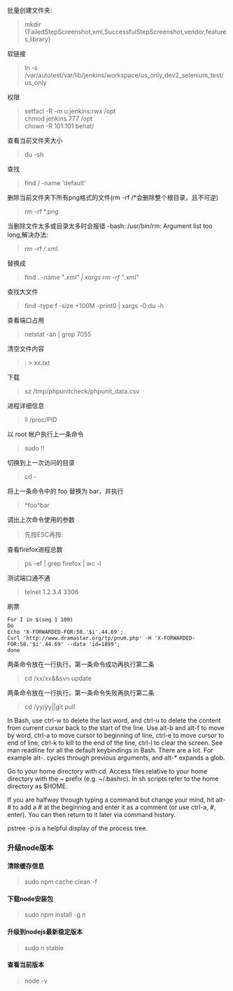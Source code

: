 批量创建文件夹:
>mkdir {FailedStepScreenshot,xml,SuccessfulStepScreenshot,vendor,features,library}

软链接
>ln -s /var/autotest/var/lib/jenkins/workspace/us_only_dev2_selenium_test/ us_only  


权限
>setfacl -R -m u:jenkins:rwx /opt  
>chmod jenkins 777 /opt  
>chown -R 101:101 behat/

查看当前文件夹大小
>du -sh

查找
>find / -name 'default'

删除当前文件夹下所有png格式的文件(rm -rf /*会删除整个根目录，且不可逆)
>rm -rf *.png

当删除文件太多或目录太多时会报错 -bash: /usr/bin/rm: Argument list too long,解决办法:
>rm -rf */*.xml  

替换成
>find . -name "*.xml" | xargs rm -rf "*.xml"

查找大文件
>find -type f -size +100M  -print0 | xargs -0 du -h

查看端口占用
>netstat -an | grep 7055

清空文件内容
>: > xx.txt

下载
>sz /tmp/phpunitcheck/phpunit_data.csv

进程详细信息
>ll /proc/PID

以 root 帐户执行上一条命令
>sudo !!

切换到上一次访问的目录 
>cd -

将上一条命令中的 foo 替换为 bar，并执行 
>^foo^bar

调出上次命令使用的参数
>先按ESC再按.

查看firefox进程总数
>ps -ef | grep firefox | wc -l

测试端口通不通
>telnet 1.2.3.4 3306  

刷票
```shell
For I in $(seq 1 100)
Do
Echo 'X-FORWARDED-FOR:58.'$i'.44.69';
Curl 'http://www.dramastar.org/tp/pnum.php' -H 'X-FORWARDED-FOR:58.'$i'.44.69' --data 'id=1899';
done
```

两条命令放在一行执行，第一条命令成功再执行第二条  
>cd /xx/xx&&svn update  

两条命令放在一行执行，第一条命令失败再执行第二条  
>cd /yy/yy||git pull  

In Bash, use ctrl-w to delete the last word, and ctrl-u to delete the content from current cursor back to the start of the line. Use alt-b and alt-f to move by word, ctrl-a to move cursor to beginning of line, ctrl-e to move cursor to end of line, ctrl-k to kill to the end of the line, ctrl-l to clear the screen. See man readline for all the default keybindings in Bash. There are a lot. For example alt-. cycles through previous arguments, and alt-* expands a glob.

Go to your home directory with cd. Access files relative to your home directory with the ~ prefix (e.g. ~/.bashrc). In sh scripts refer to the home directory as $HOME.

If you are halfway through typing a command but change your mind, hit alt-# to add a # at the beginning and enter it as a comment (or use ctrl-a, #, enter). You can then return to it later via command history.

pstree -p is a helpful display of the process tree.


### 升级node版本
#### 清除缓存信息
>sudo npm cache clean -f
#### 下载node安装包
>sudo npm install -g n
#### 升级到nodejs最新稳定版本
>sudo n stable
#### 查看当前版本
>node -v
